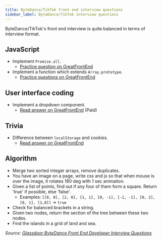 ```yaml
---
title: ByteDance/TikTok front end interview questions
sidebar_label: ByteDance/TikTok interview questions
---
```


ByteDance/TikTok's front end interview is quite balanced in terms of interview format.

## JavaScript

- Implement `Promise.all`.
  - [Practice question on GreatFrontEnd](https://www.greatfrontend.com/questions/javascript/promise-all)
- Implement a function which extends `Array.prototype`.
  - [Practice questions on GreatFrontEnd](https://www.greatfrontend.com/prepare/coding)

## User interface coding

- Implement a dropdown component.
  - [Read answer on GreatFrontEnd](https://www.greatfrontend.com/questions/system-design/dropdown-menu) (Paid)

## Trivia

- Difference between `localStorage` and cookies.
  - [Read answer on GreatFrontEnd](https://www.greatfrontend.com/questions/quiz/describe-the-difference-between-a-cookie-sessionstorage-and-localstorage)

## Algorithm

- Merge two sorted integer arrays, remove duplicates.
- You have an image on a page, write css and js so that when mouse is over the image, it rotates 180 deg with 1 sec animation.
- Given a list of points, find out if any four of them form a square. Return 'true' if possible, else 'false'.
  - Examples: `[[0, 0], [2, 0], [1, 1], [0, -1], [-1, -1], [0, 2], [0, 1], [1,0]]` -> `true`
- Check for balanced brackets in a string.
- Given two nodes, return the section of the tree between these two nodes.
- Find the islands in a grid of land and sea.

_Source: [Glassdoor ByteDance Front End Developer Interview Questions](https://www.glassdoor.sg/Interview/ByteDance-Front-End-Developer-Interview-Questions-EI_IE1624196.0,9_KO10,29.htm)_
